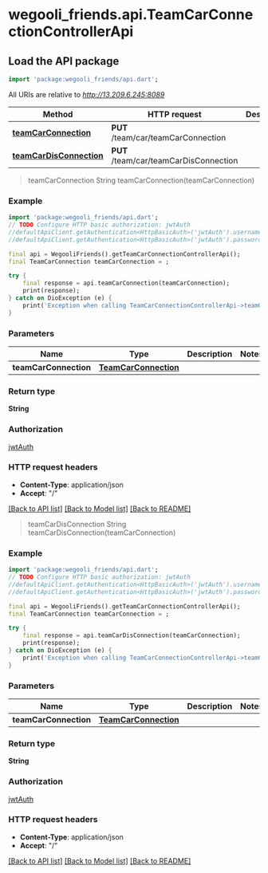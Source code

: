 # wegooli_friends.api.TeamCarConnectionControllerApi

## Load the API package

```dart
import 'package:wegooli_friends/api.dart';
```

All URIs are relative to *http://13.209.6.245:8089*

| Method                                                                             | HTTP request                           | Description |
| ---------------------------------------------------------------------------------- | -------------------------------------- | ----------- |
| [**teamCarConnection**](TeamCarConnectionControllerApi.md#teamcarconnection)       | **PUT** /team/car/teamCarConnection    |
| [**teamCarDisConnection**](TeamCarConnectionControllerApi.md#teamcardisconnection) | **PUT** /team/car/teamCarDisConnection |

> teamCarConnection
> String teamCarConnection(teamCarConnection)

### Example

```dart
import 'package:wegooli_friends/api.dart';
// TODO Configure HTTP basic authorization: jwtAuth
//defaultApiClient.getAuthentication<HttpBasicAuth>('jwtAuth').username = 'YOUR_USERNAME'
//defaultApiClient.getAuthentication<HttpBasicAuth>('jwtAuth').password = 'YOUR_PASSWORD';

final api = WegooliFriends().getTeamCarConnectionControllerApi();
final TeamCarConnection teamCarConnection = ;

try {
    final response = api.teamCarConnection(teamCarConnection);
    print(response);
} catch on DioException (e) {
    print('Exception when calling TeamCarConnectionControllerApi->teamCarConnection: $e\n');
}
```

### Parameters

| Name                  | Type                                          | Description | Notes |
| --------------------- | --------------------------------------------- | ----------- | ----- |
| **teamCarConnection** | [**TeamCarConnection**](TeamCarConnection.md) |             |

### Return type

**String**

### Authorization

[jwtAuth](../README.md#jwtAuth)

### HTTP request headers

- **Content-Type**: application/json
- **Accept**: "/"

[[Back to API list]](../README.md#documentation-for-api-endpoints)
[[Back to Model list]](../README.md#documentation-for-models)
[[Back to README]](../README.md)

> teamCarDisConnection
> String teamCarDisConnection(teamCarConnection)

### Example

```dart
import 'package:wegooli_friends/api.dart';
// TODO Configure HTTP basic authorization: jwtAuth
//defaultApiClient.getAuthentication<HttpBasicAuth>('jwtAuth').username = 'YOUR_USERNAME'
//defaultApiClient.getAuthentication<HttpBasicAuth>('jwtAuth').password = 'YOUR_PASSWORD';

final api = WegooliFriends().getTeamCarConnectionControllerApi();
final TeamCarConnection teamCarConnection = ;

try {
    final response = api.teamCarDisConnection(teamCarConnection);
    print(response);
} catch on DioException (e) {
    print('Exception when calling TeamCarConnectionControllerApi->teamCarDisConnection: $e\n');
}
```

### Parameters

| Name                  | Type                                          | Description | Notes |
| --------------------- | --------------------------------------------- | ----------- | ----- |
| **teamCarConnection** | [**TeamCarConnection**](TeamCarConnection.md) |             |

### Return type

**String**

### Authorization

[jwtAuth](../README.md#jwtAuth)

### HTTP request headers

- **Content-Type**: application/json
- **Accept**: "/"

[[Back to API list]](../README.md#documentation-for-api-endpoints)
[[Back to Model list]](../README.md#documentation-for-models)
[[Back to README]](../README.md)
